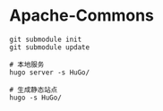 # Apache-Commons 


```
git submodule init
git submodule update

# 本地服务
hugo server -s HuGo/

# 生成静态站点
hugo -s HuGo/
```
